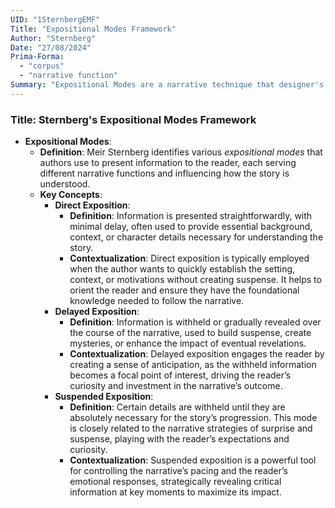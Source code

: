```yaml
---
UID: "1SternbergEMF"
Title: "Expositional Modes Framework"
Author: "Sternberg"
Date: "27/08/2024"
Prima-Forma:
  - "corpus"
  - "narrative function"
Summary: "Expositional Modes are a narrative technique that designer's use to present information to the reader each serving different narrative functions: direct exposition, delayed exposition, suspended exposition."
---
```


### Title: **Sternberg's Expositional Modes Framework**
- **Expositional Modes**:
  - **Definition**: Meir Sternberg identifies various *expositional modes* that authors use to present information to the reader, each serving different narrative functions and influencing how the story is understood.
  - **Key Concepts**:
    - **Direct Exposition**:
      - **Definition**: Information is presented straightforwardly, with minimal delay, often used to provide essential background, context, or character details necessary for understanding the story.
      - **Contextualization**: Direct exposition is typically employed when the author wants to quickly establish the setting, context, or motivations without creating suspense. It helps to orient the reader and ensure they have the foundational knowledge needed to follow the narrative.
    - **Delayed Exposition**:
      - **Definition**: Information is withheld or gradually revealed over the course of the narrative, used to build suspense, create mysteries, or enhance the impact of eventual revelations.
      - **Contextualization**: Delayed exposition engages the reader by creating a sense of anticipation, as the withheld information becomes a focal point of interest, driving the reader’s curiosity and investment in the narrative’s outcome.
    - **Suspended Exposition**:
      - **Definition**: Certain details are withheld until they are absolutely necessary for the story’s progression. This mode is closely related to the narrative strategies of surprise and suspense, playing with the reader’s expectations and curiosity.
      - **Contextualization**: Suspended exposition is a powerful tool for controlling the narrative’s pacing and the reader’s emotional responses, strategically revealing critical information at key moments to maximize its impact.